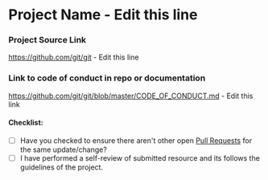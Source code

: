 # Project Name - Edit this line

### Project Source Link

https://github.com/git/git - Edit this line

### Link to code of conduct in repo or documentation

https://github.com/git/git/blob/master/CODE_OF_CONDUCT.md - Edit this link

#### Checklist:

- [ ] Have you checked to ensure there aren't other open [Pull Requests](../pulls) for the same update/change?
- [ ] I have performed a self-review of submitted resource and its follows the guidelines of the project.
